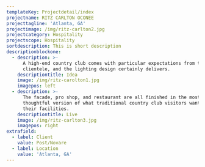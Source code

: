 ```yaml
---
templateKey: Projectdetail/index
projectname: RITZ CARLTON OCONEE
projecttagline: 'Atlanta, GA'
projectimage: /img/ritz-carlton2.jpg
projectcategory: Hospitality
projectscope: Hospitality
sortdescription: This is short description
descriptionblockone:
  - description: >-
      A high-end country club comes with particular expectations from the
      clientele, and the lighting design certainly delivers.
    descriptiontitle: Idea
    image: /img/ritz-carolton1.jpg
    imagepos: left
  - description: >-
      The facade, pro shop, and restaurant are all finished in the most
      thoughtful version of what traditional country club visitors want from
      their facilities.
    descriptiontitle: Live
    image: /img/ritz-carlton3.jpg
    imagepos: right
extrafield:
  - label: Client
    value: Post/Novare
  - label: Location
    value: 'Atlanta, GA'
---
```


